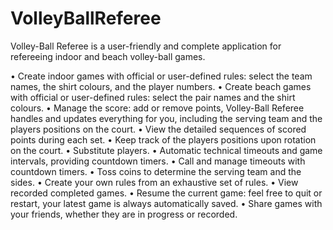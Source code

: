 # VolleyBallReferee

Volley-Ball Referee is a user-friendly and complete application for refereeing indoor and beach volley-ball games.

• Create indoor games with official or user-defined rules:  select the team names, the shirt colours, and the player numbers.
• Create beach games with official or user-defined rules:  select the pair names and the shirt colours.
• Manage the score: add or remove points, Volley-Ball Referee handles and updates everything for you, including the serving team and the players positions on the court.
• View the detailed sequences of scored points during each set.
• Keep track of the players positions upon rotation on the court.
• Substitute players.
• Automatic technical timeouts and game intervals, providing countdown timers.
• Call and manage timeouts with countdown timers.
• Toss coins to determine the serving team and the sides.
• Create your own rules from an exhaustive set of rules.
• View recorded completed games.
• Resume the current game: feel free to quit or restart, your latest game is always automatically saved.
• Share games with your friends, whether they are in progress or recorded.

